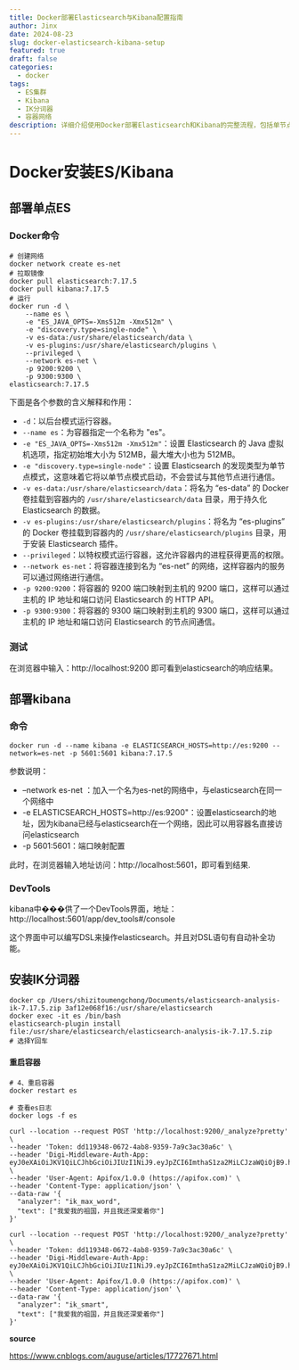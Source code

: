 ```yaml
---
title: Docker部署Elasticsearch与Kibana配置指南
author: Jinx
date: 2024-08-23
slug: docker-elasticsearch-kibana-setup
featured: true
draft: false
categories:
  - docker
tags:
  - ES集群
  - Kibana
  - IK分词器
  - 容器网络
description: 详细介绍使用Docker部署Elasticsearch和Kibana的完整流程，包括单节点ES配置、Kibana连接设置、IK分词器安装以及容器网络管理等关键步骤的最佳实践
---
```


# Docker安装ES/Kibana

## 部署单点ES

### Docker命令

```shell
# 创建网络
docker network create es-net
# 拉取镜像
docker pull elasticsearch:7.17.5
docker pull kibana:7.17.5
# 运行
docker run -d \
    --name es \
    -e "ES_JAVA_OPTS=-Xms512m -Xmx512m" \
    -e "discovery.type=single-node" \
    -v es-data:/usr/share/elasticsearch/data \
    -v es-plugins:/usr/share/elasticsearch/plugins \
    --privileged \
    --network es-net \
    -p 9200:9200 \
    -p 9300:9300 \
elasticsearch:7.17.5
```

下面是各个参数的含义解释和作用：

- `-d`：以后台模式运行容器。
- `--name es`：为容器指定一个名称为 "es"。
- `-e "ES_JAVA_OPTS=-Xms512m -Xmx512m"`：设置 Elasticsearch 的 Java 虚拟机选项，指定初始堆大小为 512MB，最大堆大小也为 512MB。
- `-e "discovery.type=single-node"`：设置 Elasticsearch 的发现类型为单节点模式，这意味着它将以单节点模式启动，不会尝试与其他节点进行通信。
- `-v es-data:/usr/share/elasticsearch/data`：将名为 “es-data” 的 Docker 卷挂载到容器内的 `/usr/share/elasticsearch/data` 目录，用于持久化 Elasticsearch 的数据。
- `-v es-plugins:/usr/share/elasticsearch/plugins`：将名为 “es-plugins” 的 Docker 卷挂载到容器内的 `/usr/share/elasticsearch/plugins` 目录，用于安装 Elasticsearch 插件。
- `--privileged`：以特权模式运行容器，这允许容器内的进程获得更高的权限。
- `--network es-net`：将容器连接到名为 “es-net” 的网络，这样容器内的服务可以通过网络进行通信。
- `-p 9200:9200`：将容器的 9200 端口映射到主机的 9200 端口，这样可以通过主机的 IP 地址和端口访问 Elasticsearch 的 HTTP API。
- `-p 9300:9300`：将容器的 9300 端口映射到主机的 9300 端口，这样可以通过主机的 IP 地址和端口访问 Elasticsearch 的节点间通信。

### 测试

在浏览器中输入：http://localhost:9200 即可看到elasticsearch的响应结果。

## 部署kibana

### 命令

```shell
docker run -d --name kibana -e ELASTICSEARCH_HOSTS=http://es:9200 --network=es-net -p 5601:5601 kibana:7.17.5
```

参数说明：

- –network es-net ：加入一个名为es-net的网络中，与elasticsearch在同一个网络中
- -e ELASTICSEARCH_HOSTS=http://es:9200"：设置elasticsearch的地址，因为kibana已经与elasticsearch在一个网络，因此可以用容器名直接访问elasticsearch
- -p 5601:5601：端口映射配置

此时，在浏览器输入地址访问：http://localhost:5601，即可看到结果.

### DevTools

kibana中���供了一个DevTools界面，地址：http://localhost:5601/app/dev_tools#/console

这个界面中可以编写DSL来操作elasticsearch。并且对DSL语句有自动补全功能。

## 安装IK分词器

```shell
docker cp /Users/shizitoumengchong/Documents/elasticsearch-analysis-ik-7.17.5.zip 3af12e068f16:/usr/share/elasticsearch
docker exec -it es /bin/bash
elasticsearch-plugin install file:/usr/share/elasticsearch/elasticsearch-analysis-ik-7.17.5.zip
# 选择Y回车
```

#### 重启容器

```shell
# 4、重启容器
docker restart es

# 查看es日志
docker logs -f es
```

```shell
curl --location --request POST 'http://localhost:9200/_analyze?pretty' \
--header 'Token: dd119348-0672-4ab8-9359-7a9c3ac30a6c' \
--header 'Digi-Middleware-Auth-App: eyJ0eXAiOiJKV1QiLCJhbGciOiJIUzI1NiJ9.eyJpZCI6ImthaS1za2MiLCJzaWQiOjB9.hQL5afikrokZJPJ4mUldcLsgmJXQMxegUEWI4Apyzrg' \
--header 'User-Agent: Apifox/1.0.0 (https://apifox.com)' \
--header 'Content-Type: application/json' \
--data-raw '{
  "analyzer": "ik_max_word",
  "text": ["我爱我的祖国，并且我还深爱着你"]
}'
```

```shell
curl --location --request POST 'http://localhost:9200/_analyze?pretty' \
--header 'Token: dd119348-0672-4ab8-9359-7a9c3ac30a6c' \
--header 'Digi-Middleware-Auth-App: eyJ0eXAiOiJKV1QiLCJhbGciOiJIUzI1NiJ9.eyJpZCI6ImthaS1za2MiLCJzaWQiOjB9.hQL5afikrokZJPJ4mUldcLsgmJXQMxegUEWI4Apyzrg' \
--header 'User-Agent: Apifox/1.0.0 (https://apifox.com)' \
--header 'Content-Type: application/json' \
--data-raw '{
  "analyzer": "ik_smart",
  "text": ["我爱我的祖国，并且我还深爱着你"]
}'
```

**source**

https://www.cnblogs.com/auguse/articles/17727671.html

